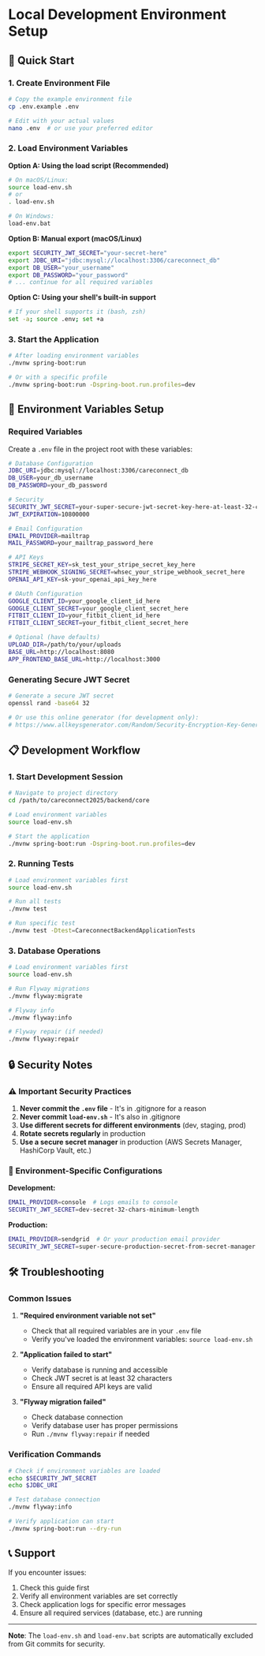 # Local Development Environment Setup

## 🚀 Quick Start

### 1. Create Environment File
```bash
# Copy the example environment file
cp .env.example .env

# Edit with your actual values
nano .env  # or use your preferred editor
```

### 2. Load Environment Variables

**Option A: Using the load script (Recommended)**
```bash
# On macOS/Linux:
source load-env.sh
# or
. load-env.sh

# On Windows:
load-env.bat
```

**Option B: Manual export (macOS/Linux)**
```bash
export SECURITY_JWT_SECRET="your-secret-here"
export JDBC_URI="jdbc:mysql://localhost:3306/careconnect_db"
export DB_USER="your_username"
export DB_PASSWORD="your_password"
# ... continue for all required variables
```

**Option C: Using your shell's built-in support**
```bash
# If your shell supports it (bash, zsh)
set -a; source .env; set +a
```

### 3. Start the Application
```bash
# After loading environment variables
./mvnw spring-boot:run

# Or with a specific profile
./mvnw spring-boot:run -Dspring-boot.run.profiles=dev
```

## 🔧 Environment Variables Setup

### Required Variables
Create a `.env` file in the project root with these variables:

```bash
# Database Configuration
JDBC_URI=jdbc:mysql://localhost:3306/careconnect_db
DB_USER=your_db_username
DB_PASSWORD=your_db_password

# Security
SECURITY_JWT_SECRET=your-super-secure-jwt-secret-key-here-at-least-32-characters
JWT_EXPIRATION=10800000

# Email Configuration
EMAIL_PROVIDER=mailtrap
MAIL_PASSWORD=your_mailtrap_password_here

# API Keys
STRIPE_SECRET_KEY=sk_test_your_stripe_secret_key_here
STRIPE_WEBHOOK_SIGNING_SECRET=whsec_your_stripe_webhook_secret_here
OPENAI_API_KEY=sk-your_openai_api_key_here

# OAuth Configuration
GOOGLE_CLIENT_ID=your_google_client_id_here
GOOGLE_CLIENT_SECRET=your_google_client_secret_here
FITBIT_CLIENT_ID=your_fitbit_client_id_here
FITBIT_CLIENT_SECRET=your_fitbit_client_secret_here

# Optional (have defaults)
UPLOAD_DIR=/path/to/your/uploads
BASE_URL=http://localhost:8080
APP_FRONTEND_BASE_URL=http://localhost:3000
```

### Generating Secure JWT Secret
```bash
# Generate a secure JWT secret
openssl rand -base64 32

# Or use this online generator (for development only):
# https://www.allkeysgenerator.com/Random/Security-Encryption-Key-Generator.aspx
```

## 📋 Development Workflow

### 1. Start Development Session
```bash
# Navigate to project directory
cd /path/to/careconnect2025/backend/core

# Load environment variables
source load-env.sh

# Start the application
./mvnw spring-boot:run -Dspring-boot.run.profiles=dev
```

### 2. Running Tests
```bash
# Load environment variables first
source load-env.sh

# Run all tests
./mvnw test

# Run specific test
./mvnw test -Dtest=CareconnectBackendApplicationTests
```

### 3. Database Operations
```bash
# Load environment variables first
source load-env.sh

# Run Flyway migrations
./mvnw flyway:migrate

# Flyway info
./mvnw flyway:info

# Flyway repair (if needed)
./mvnw flyway:repair
```

## 🔒 Security Notes

### ⚠️ Important Security Practices

1. **Never commit the `.env` file** - It's in .gitignore for a reason
2. **Never commit `load-env.sh`** - It's also in .gitignore
3. **Use different secrets for different environments** (dev, staging, prod)
4. **Rotate secrets regularly** in production
5. **Use a secure secret manager** in production (AWS Secrets Manager, HashiCorp Vault, etc.)

### 🔐 Environment-Specific Configurations

**Development:**
```bash
EMAIL_PROVIDER=console  # Logs emails to console
SECURITY_JWT_SECRET=dev-secret-32-chars-minimum-length
```

**Production:**
```bash
EMAIL_PROVIDER=sendgrid  # Or your production email provider
SECURITY_JWT_SECRET=super-secure-production-secret-from-secret-manager
```

## 🛠️ Troubleshooting

### Common Issues

1. **"Required environment variable not set"**
   - Check that all required variables are in your `.env` file
   - Verify you've loaded the environment variables: `source load-env.sh`

2. **"Application failed to start"**
   - Verify database is running and accessible
   - Check JWT secret is at least 32 characters
   - Ensure all required API keys are valid

3. **"Flyway migration failed"**
   - Check database connection
   - Verify database user has proper permissions
   - Run `./mvnw flyway:repair` if needed

### Verification Commands

```bash
# Check if environment variables are loaded
echo $SECURITY_JWT_SECRET
echo $JDBC_URI

# Test database connection
./mvnw flyway:info

# Verify application can start
./mvnw spring-boot:run --dry-run
```

## 📞 Support

If you encounter issues:
1. Check this guide first
2. Verify all environment variables are set correctly
3. Check application logs for specific error messages
4. Ensure all required services (database, etc.) are running

---

**Note**: The `load-env.sh` and `load-env.bat` scripts are automatically excluded from Git commits for security.
